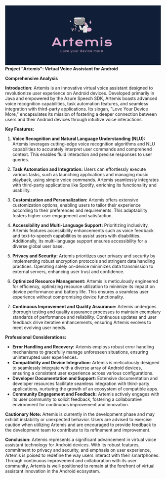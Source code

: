 ![Logo](https://github.com/Terminal127/Artemis-android/blob/main/artemisbanner.png)
**Project "Artemis": Virtual Voice Assistant for Android**

**Comprehensive Analysis**

**Introduction:**
Artemis is an innovative virtual voice assistant designed to revolutionize user experience on Android devices. Developed primarily in Java and empowered by the Azure Speech SDK, Artemis boasts advanced voice recognition capabilities, task automation features, and seamless integration with third-party applications. Its slogan, "Love Your Device More," encapsulates its mission of fostering a deeper connection between users and their Android devices through intuitive voice interactions.

**Key Features:**
1. **Voice Recognition and Natural Language Understanding (NLU):** Artemis leverages cutting-edge voice recognition algorithms and NLU capabilities to accurately interpret user commands and comprehend context. This enables fluid interaction and precise responses to user queries.

2. **Task Automation and Integration:** Users can effortlessly execute various tasks, such as launching applications and managing music playback, using simple voice commands. Artemis seamlessly integrates with third-party applications like Spotify, enriching its functionality and usability.

3. **Customization and Personalization:** Artemis offers extensive customization options, enabling users to tailor their experience according to their preferences and requirements. This adaptability fosters higher user engagement and satisfaction.

4. **Accessibility and Multi-Language Support:** Prioritizing inclusivity, Artemis features accessibility enhancements such as voice feedback and text-to-speech capabilities to assist users with disabilities. Additionally, its multi-language support ensures accessibility for a diverse global user base.

5. **Privacy and Security:** Artemis prioritizes user privacy and security by implementing robust encryption protocols and stringent data handling practices. Operating solely on-device minimizes data transmission to external servers, enhancing user trust and confidence.

6. **Optimized Resource Management:** Artemis is meticulously engineered for efficiency, optimizing resource utilization to minimize its impact on device performance and battery life. This ensures a seamless user experience without compromising device functionality.

7. **Continuous Improvement and Quality Assurance:** Artemis undergoes thorough testing and quality assurance processes to maintain exemplary standards of performance and reliability. Continuous updates and user feedback drive iterative enhancements, ensuring Artemis evolves to meet evolving user needs.

**Professional Considerations:**
- **Error Handling and Recovery:** Artemis employs robust error handling mechanisms to gracefully manage unforeseen situations, ensuring uninterrupted user experiences.
- **Compatibility and Device Integration:** Artemis is meticulously designed to seamlessly integrate with a diverse array of Android devices, ensuring a consistent user experience across various configurations.
- **Developer Documentation and Support:** Extensive documentation and developer resources facilitate seamless integration with third-party applications, nurturing the growth of an ecosystem of compatible apps.
- **Community Engagement and Feedback:** Artemis actively engages with its user community to solicit feedback, fostering a collaborative environment for continuous improvement and innovation.

**Cautionary Note:**
Artemis is currently in the development phase and may exhibit instability or unexpected behavior. Users are advised to exercise caution when utilizing Artemis and are encouraged to provide feedback to the development team to contribute to its refinement and improvement.

**Conclusion:**
Artemis represents a significant advancement in virtual voice assistant technology for Android devices. With its robust features, commitment to privacy and security, and emphasis on user experience, Artemis is poised to redefine the way users interact with their smartphones. Through continuous improvement and collaboration with its user community, Artemis is well-positioned to remain at the forefront of virtual assistant innovation in the Android ecosystem.
